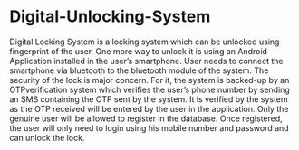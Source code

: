 # Digital-Unlocking-System

Digital Locking System is a locking system which  can be unlocked using fingerprint of the user. One more way to 
unlock it is using an Android Application installed in the user’s smartphone. User needs to connect the smartphone via bluetooth
to the bluetooth module of the system. The security of the lock is major concern. For it, the system is backed-up by an OTPverification
system which verifies the user’s phone number by sending an SMS containing the OTP sent by the system. It is
verified by the system as the OTP received will be entered by the user in the application. Only the genuine user will be allowed
to register in the database. Once registered, the user will only
need to login using his mobile number and password and can
unlock the lock.
